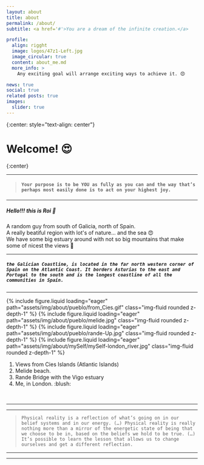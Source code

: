 ```yaml
---
layout: about
title: about
permalink: /about/
subtitle: <a href='#'>You are a dream of the infinite creation.</a>

profile:
  align: rigght
  image: logos/47z1-Left.jpg
  image_circular: true
  content: about_me.md
  more_info: >
    Any exciting goal will arrange exciting ways to achieve it. 😍

news: true
social: true
related posts: true
images:
  slider: true
---
```


<!--    # <p>  Dysfunctional systems will fall under their own weight. Let them. </p> -->

{:center: style="text-align: center"}
# Welcome! 😍
{:center}

---

> #### `Your purpose is to be YOU as fully as you can and the way that’s perhaps most easily done is to act on your highest joy.`

---

##### Hello!!! this is **Roi** :slightly_smiling_face:<br>

A random guy from south of Galicia, north of Spain.<br> A really beatiful region with lot's of nature... and the sea :heart_eyes:<br> We have some big estuary around with not so big mountains that make some of nicest the views :smiling_face_with_three_hearts:

---

##### `the Galician Coastline, is located in the far north western corner of Spain on the Atlantic Coast. It borders Asturias to the east and Portugal to the south and is the longest coastline of all the communities in Spain.`

---

<div>
    <swiper-container keyboard="true" navigation="true" pagination="true" pagination-clickable="true" pagination-dynamic-bullets="true" rewind="true">
        <swiper-slide>{% include figure.liquid loading="eager" path="assets/img/about/pueblo/from_Cies.gif" class="img-fluid rounded z-depth-1" %} </swiper-slide>
        <swiper-slide>{% include figure.liquid loading="eager" path="assets/img/about/pueblo/melide.jpg" class="img-fluid rounded z-depth-1" %}</swiper-slide>
        <swiper-slide>{% include figure.liquid loading="eager" path="assets/img/about/pueblo/rande-Up.jpg" class="img-fluid rounded z-depth-1" %}</swiper-slide>
        <swiper-slide>{% include figure.liquid loading="eager" path="assets/img/about/mySelf/mySelf-london_river.jpg" class="img-fluid rounded z-depth-1" %}</swiper-slide>
    </swiper-container>
</div>

<div>
  <ol>
    <li>Views from Cies Islands (Atlantic Islands)</li>  
    <li>Melide beach.</li>
    <li>Rande Bridge with the Vigo estuary</li>
    <li>Me, in London. :blush:</li>
  </ol>
</div>
<br>

---

---

> `Physical reality is a reflection of what’s going on in our belief systems and in our energy. (…) Physical reality is really nothing more than a mirror of the energetic state of being that we choose to be in, based on the beliefs we hold to be true. (…) It’s possible to learn the lesson that allows us to change ourselves and get a different reflection.`

---

---

<br><br>
